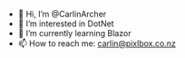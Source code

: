 - 👋 Hi, I’m @CarlinArcher
- 👀 I’m interested in DotNet
- 🌱 I’m currently learning Blazor
- 📫 How to reach me: carlin@pixlbox.co.nz

<!---
CarlinArcher/CarlinArcher is a ✨ special ✨ repository because its `README.md` (this file) appears on your GitHub profile.
You can click the Preview link to take a look at your changes.
--->
